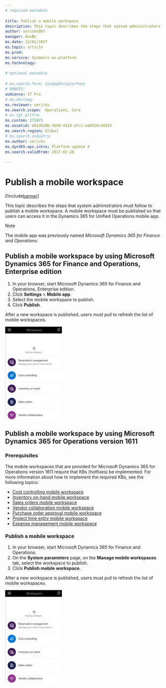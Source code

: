 ```yaml
---
# required metadata

title: Publish a mobile workspace
description: This topic describes the steps that system administrators must follow to publish a mobile workspace. A mobile workspace must be published so that users can access it in the mobile app. 
author: sericks007
manager: AnnBe
ms.date: 12/01/2017
ms.topic: article
ms.prod: 
ms.service: dynamics-ax-platform
ms.technology: 

# optional metadata

# ms.search.form: SysAppDesignerPane
# ROBOTS: 
audience: IT Pro
# ms.devlang: 
ms.reviewer: sericks
ms.search.scope:  Operations, Core
# ms.tgt_pltfrm: 
ms.custom: 272873
ms.assetid: e9a3028b-3559-4314-afcc-ea0319cdd154
ms.search.region: Global
# ms.search.industry: 
ms.author: sericks
ms.dyn365.ops.intro: Platform update 4
ms.search.validFrom: 2017-02-28

---
```


# Publish a mobile workspace

[!include[banner](../includes/banner.md)]

This topic describes the steps that system administrators must follow to publish a mobile workspace. A mobile workspace must be published so that users can access it in the Dynamics 365 for Unified Operations mobile app. 

> [!NOTE]
> The mobile app was previously named *Microsoft Dynamics 365 for Finance and Operations*.

## Publish a mobile workspace by using Microsoft Dynamics 365 for Finance and Operations, Enterprise edition

1. In your browser, start Microsoft Dynamics 365 for Finance and Operations, Enterprise edition.
2. Click **Settings** > **Mobile app**.
3. Select the mobile workspace to publish.
4. Click **Publish**.

After a new workspace is published, users must pull to refresh the list of mobile workspaces. 

[![Pull to refresh](./media/pull-to-refresh-list-of-workspaces-183x300.png)](./media/pull-to-refresh-list-of-workspaces.png)

## Publish a mobile workspace by using Microsoft Dynamics 365 for Operations version 1611

### Prerequisites

The mobile workspaces that are provided for Microsoft Dynamics 365 for Operations version 1611 require that KBs (hotfixes) be implemented. For more information about how to implement the required KBs, see the following topics:

- [Cost controlling mobile workspace](../../financials/cost-accounting/cost-controlling-mobile-workspace.md)
- [Inventory on-hand mobile workspace](../../supply-chain/inventory/inventory-on-hand-mobile-workspace.md)
- [Sales orders mobile workspace](../../supply-chain/sales-marketing/sales-orders-mobile-workspace.md)
- [Vendor collaboration mobile workspace](../../supply-chain/procurement/vendor-collaboration-mobile-workspace.md)
- [Purchase order approval mobile workspace](../../supply-chain/procurement/purchase-order-mobile-workspace.md)
- [Project time entry mobile workspace](../../financials/project-management/project-time-entry-mobile-workspace.md)
- [Expense management mobile workspace](../../financials/expense-management/expense-management-mobile-workspace.md)

### Publish a mobile workspace
1.  In your browser, start Microsoft Dynamics 365 for Finance and Operations.
2.  On the **System parameters** page, on the **Manage mobile workspaces** tab, select the workspace to publish.
3.  Click **Publish mobile workspace**.

After a new workspace is published, users must pull to refresh the list of mobile workspaces. 

[![Pull to refresh](./media/pull-to-refresh-list-of-workspaces-183x300.png)](./media/pull-to-refresh-list-of-workspaces.png)

